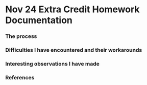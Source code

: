 # Nov 24 Extra Credit Homework Documentation

### The process

### Difficulties I have encountered and their workarounds

### Interesting observations I have made

### References
